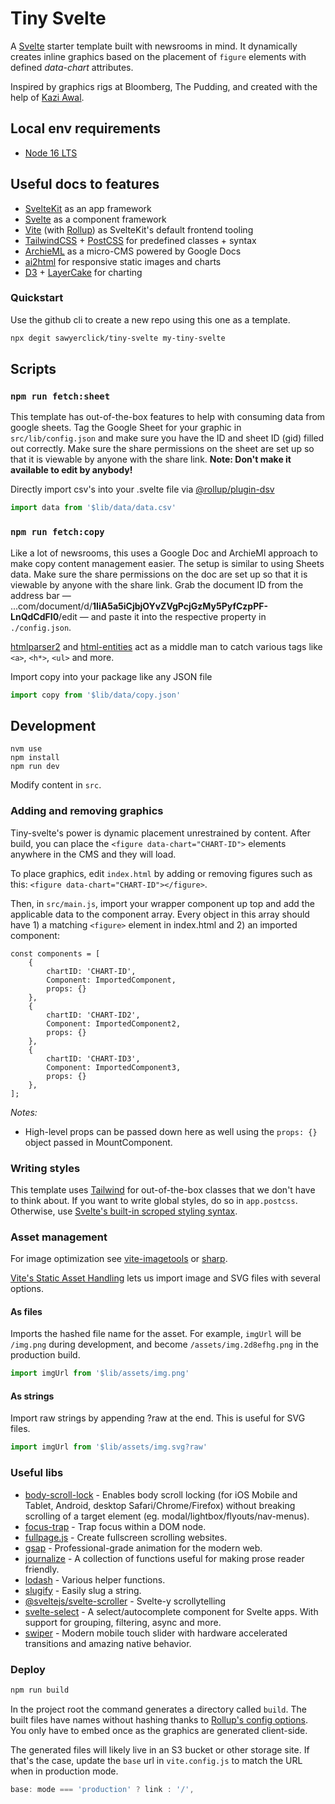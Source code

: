 # Tiny Svelte
A [Svelte](https://svelte.dev/) starter template built with newsrooms in mind. It dynamically creates inline graphics based on the placement of `figure` elements with defined *data-chart* attributes.

Inspired by graphics rigs at Bloomberg, The Pudding, and created with the help of [Kazi Awal](https://github.com/superKazi).

## Local env requirements

- [Node 16 LTS](https://nodejs.org/dist/latest-v16.x/docs/api/)

## Useful docs to features

- [SvelteKit](https://kit.svelte.dev/docs) as an app framework
- [Svelte](https://svelte.dev/docs) as a component framework
- [Vite](https://vitejs.dev/guide/) (with [Rollup](https://rollupjs.org/guide/en/)) as SvelteKit's default frontend tooling
- [TailwindCSS](https://tailwindcss.com/) + [PostCSS](https://postcss.org/) for predefined classes + syntax
- [ArchieML](http://archieml.org/) as a micro-CMS powered by Google Docs
- [ai2html](http://ai2html.org/) for responsive static images and charts
- [D3](https://github.com/d3/d3) + [LayerCake](https://layercake.graphics/) for charting

### Quickstart

Use the github cli to create a new repo using this one as a template.

```bash
npx degit sawyerclick/tiny-svelte my-tiny-svelte
```

## Scripts

### `npm run fetch:sheet`

This template has out-of-the-box features to help with consuming data from google sheets. Tag the Google Sheet for your graphic in `src/lib/config.json` and make sure you have the ID and sheet ID (gid) filled out correctly. Make sure the share permissions on the sheet are set up so that it is viewable by anyone with the share link. **Note: Don't make it available to edit by anybody!**

Directly import csv's into your .svelte file via [@rollup/plugin-dsv](https://www.npmjs.com/package/@rollup/plugin-dsv)
```js
import data from '$lib/data/data.csv'
```

### `npm run fetch:copy`

Like a lot of newsrooms, this uses a Google Doc and ArchieMl approach to make copy content management easier. The setup is similar to using Sheets data. Make sure the share permissions on the doc are set up so that it is viewable by anyone with the share link. Grab the document ID from the address bar — ...com/document/d/**1IiA5a5iCjbjOYvZVgPcjGzMy5PyfCzpPF-LnQdCdFI0**/edit — and paste it into the respective property in `./config.json`.

[htmlparser2](https://www.npmjs.com/package/htmlparser2) and [html-entities](https://www.npmjs.com/package/html-entities) act as a middle man to catch various tags like `<a>`, `<h*>`, `<ul>` and more.

Import copy into your package like any JSON file
```js
import copy from '$lib/data/copy.json'
```


## Development

```shell
nvm use
npm install
npm run dev
```

Modify content in `src`.

### Adding and removing graphics

Tiny-svelte's power is dynamic placement unrestrained by content. After build, you can place the `<figure data-chart="CHART-ID">` elements anywhere in the CMS and they will load.

To place graphics, edit `index.html` by adding or removing figures such as this: `<figure data-chart="CHART-ID"></figure>`. 

Then, in `src/main.js`, import your wrapper component up top and add the applicable data to the component array. Every object in this array should have 1) a matching `<figure>` element in index.html and 2) an imported component: 
```
const components = [
	{
		chartID: 'CHART-ID',
		Component: ImportedComponent,
		props: {}
	},
	{
		chartID: 'CHART-ID2',
		Component: ImportedComponent2,
		props: {}
	},
	{
		chartID: 'CHART-ID3',
		Component: ImportedComponent3,
		props: {}
	},
];
```

*Notes:* 
- High-level props can be passed down here as well using the `props: {}` object passed in MountComponent.

### Writing styles

This template uses [Tailwind](https://tailwindcss.com/) for out-of-the-box classes that we don't have to think about. If you want to write global styles, do so in `app.postcss`. Otherwise, use [Svelte's built-in scroped styling syntax](https://svelte.dev/tutorial/styling).

### Asset management

For image optimization see [vite-imagetools](https://www.npmjs.com/package/vite-imagetools) or [sharp](https://www.npmjs.com/package/sharp).

[Vite's Static Asset Handling](https://vitejs.dev/guide/assets.html) lets us import image and SVG files with several options. 

#### As files

Imports the hashed file name for the asset. For example, `imgUrl` will be `/img.png` during development, and become `/assets/img.2d8efhg.png` in the production build.

```js
import imgUrl from '$lib/assets/img.png'
```

#### As strings

Import raw strings by appending ?raw at the end. This is useful for SVG files.

```js
import imgUrl from '$lib/assets/img.svg?raw'
```

### Useful libs

- [body-scroll-lock](https://www.npmjs.com/package/body-scroll-lock) - Enables body scroll locking (for iOS Mobile and Tablet, Android, desktop Safari/Chrome/Firefox) without breaking scrolling of a target element (eg. modal/lightbox/flyouts/nav-menus).
- [focus-trap](https://www.npmjs.com/package/focus-trap) - Trap focus within a DOM node.
- [fullpage.js](https://www.npmjs.com/package/fullpage.js) - Create fullscreen scrolling websites.
- [gsap](https://www.npmjs.com/package/gsap) - Professional-grade animation for the modern web.
- [journalize](https://www.npmjs.com/package/journalize) - A collection of functions useful for making prose reader friendly.
- [lodash](https://www.npmjs.com/package/lodash) - Various helper functions.
- [slugify](https://www.npmjs.com/package/slugify) - Easily slug a string.
- [@sveltejs/svelte-scroller](https://www.npmjs.com/package/@sveltejs/svelte-scroller) - Svelte-y scrollytelling
- [svelte-select](https://www.npmjs.com/package/svelte-select) - A select/autocomplete component for Svelte apps. With support for grouping, filtering, async and more.
- [swiper](https://www.npmjs.com/package/swiper) - Modern mobile touch slider with hardware accelerated transitions and amazing native behavior.

### Deploy

```bash
npm run build
```

In the project root the command generates a directory called `build`. The built files have names without hashing thanks to [Rollup's config options](https://rollupjs.org/guide/en/#rolluprollup). You only have to embed once as the graphics are generated client-side.

The generated files will likely live in an S3 bucket or other storage site. If that's the case, update the `base` url in `vite.config.js` to match the URL when in production mode.

```js
base: mode === 'production' ? link : '/',
```

